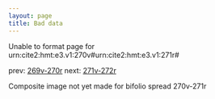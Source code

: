 ```yaml
---
layout: page
title: Bad data
---
```


Unable to format page for urn:cite2:hmt:e3.v1:270v#urn:cite2:hmt:e3.v1:271r#

prev: [269v-270r](../269v-270r/) next: [271v-272r](../271v-272r/)

Composite image not yet made for bifolio spread 270v-271r


